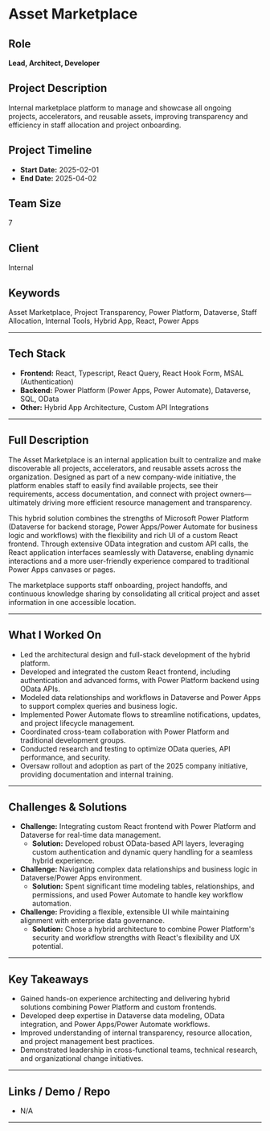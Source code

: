 # Asset Marketplace

## Role

**Lead, Architect, Developer**

## Project Description

Internal marketplace platform to manage and showcase all ongoing projects, accelerators, and reusable assets, improving transparency and efficiency in staff allocation and project onboarding.

## Project Timeline

- **Start Date:** 2025-02-01
- **End Date:** 2025-04-02

## Team Size

7

## Client

Internal

## Keywords

Asset Marketplace, Project Transparency, Power Platform, Dataverse, Staff Allocation, Internal Tools, Hybrid App, React, Power Apps

---

## Tech Stack

- **Frontend:** React, Typescript, React Query, React Hook Form, MSAL (Authentication)
- **Backend:** Power Platform (Power Apps, Power Automate), Dataverse, SQL, OData
- **Other:** Hybrid App Architecture, Custom API Integrations

---

## Full Description

The Asset Marketplace is an internal application built to centralize and make discoverable all projects, accelerators, and reusable assets across the organization. Designed as part of a new company-wide initiative, the platform enables staff to easily find available projects, see their requirements, access documentation, and connect with project owners—ultimately driving more efficient resource management and transparency.

This hybrid solution combines the strengths of Microsoft Power Platform (Dataverse for backend storage, Power Apps/Power Automate for business logic and workflows) with the flexibility and rich UI of a custom React frontend. Through extensive OData integration and custom API calls, the React application interfaces seamlessly with Dataverse, enabling dynamic interactions and a more user-friendly experience compared to traditional Power Apps canvases or pages.

The marketplace supports staff onboarding, project handoffs, and continuous knowledge sharing by consolidating all critical project and asset information in one accessible location.

---

## What I Worked On

- Led the architectural design and full-stack development of the hybrid platform.
- Developed and integrated the custom React frontend, including authentication and advanced forms, with Power Platform backend using OData APIs.
- Modeled data relationships and workflows in Dataverse and Power Apps to support complex queries and business logic.
- Implemented Power Automate flows to streamline notifications, updates, and project lifecycle management.
- Coordinated cross-team collaboration with Power Platform and traditional development groups.
- Conducted research and testing to optimize OData queries, API performance, and security.
- Oversaw rollout and adoption as part of the 2025 company initiative, providing documentation and internal training.

---

## Challenges & Solutions

- **Challenge:** Integrating custom React frontend with Power Platform and Dataverse for real-time data management.
  - **Solution:** Developed robust OData-based API layers, leveraging custom authentication and dynamic query handling for a seamless hybrid experience.
- **Challenge:** Navigating complex data relationships and business logic in Dataverse/Power Apps environment.
  - **Solution:** Spent significant time modeling tables, relationships, and permissions, and used Power Automate to handle key workflow automation.
- **Challenge:** Providing a flexible, extensible UI while maintaining alignment with enterprise data governance.
  - **Solution:** Chose a hybrid architecture to combine Power Platform's security and workflow strengths with React's flexibility and UX potential.

---

## Key Takeaways

- Gained hands-on experience architecting and delivering hybrid solutions combining Power Platform and custom frontends.
- Developed deep expertise in Dataverse data modeling, OData integration, and Power Apps/Power Automate workflows.
- Improved understanding of internal transparency, resource allocation, and project management best practices.
- Demonstrated leadership in cross-functional teams, technical research, and organizational change initiatives.

---

## Links / Demo / Repo

- N/A

---
